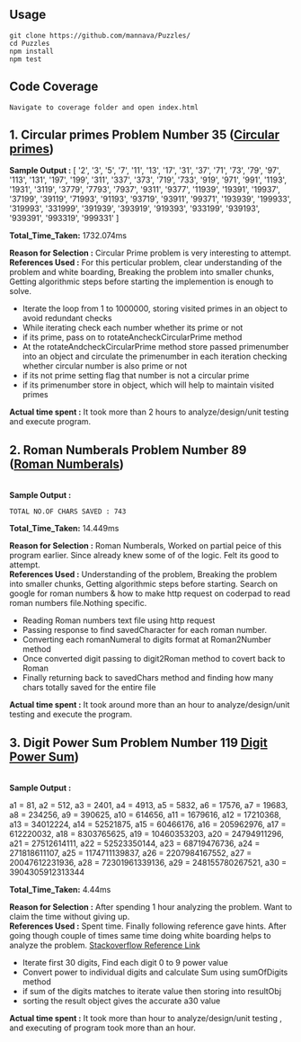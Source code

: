## Usage
    git clone https://github.com/mannava/Puzzles/
    cd Puzzles
    npm install
    npm test

## Code Coverage
    Navigate to coverage folder and open index.html

## 1. Circular primes  Problem Number 35 (<a href="https://projecteuler.net/problem=35" target="_blank"><b>Circular primes</b></a>)

<div>
    <b> Sample Output :</b>
[ '2',
  '3',
  '5',
  '7',
  '11',
  '13',
  '17',
  '31',
  '37',
  '71',
  '73',
  '79',
  '97',
  '113',
  '131',
  '197',
  '199',
  '311',
  '337',
  '373',
  '719',
  '733',
  '919',
  '971',
  '991',
  '1193',
  '1931',
  '3119',
  '3779',
  '7793',
  '7937',
  '9311',
  '9377',
  '11939',
  '19391',
  '19937',
  '37199',
  '39119',
  '71993',
  '91193',
  '93719',
  '93911',
  '99371',
  '193939',
  '199933',
  '319993',
  '331999',
  '391939',
  '393919',
  '919393',
  '933199',
  '939193',
  '939391',
  '993319',
  '999331' ]
</div>

<b>Total_Time_Taken:</b> 1732.074ms</b>

<div>
  <b>Reason for Selection :</b>
  Circular Prime problem is very interesting to attempt.
</div>

<div>
  <b>References Used :</b>
   For this perticular problem, clear understanding of the problem and white boarding,  Breaking the problem into smaller chunks, Getting algorithmic steps before starting the implemention is enough to solve.

   <ul>
  <li>Iterate the loop from 1 to 1000000, storing visited primes in an object to avoid redundant checks</li>
  <li>While iterating check each number whether its prime or not</li>
  <li>if its prime, pass on to rotateAncheckCircularPrime method</li>
  <li>At the rotateAndcheckCircularPrime method store passed primenumber into an object and circulate the primenumber in each iteration  checking whether circular number is also prime or not</li>
  <li>if its not prime setting flag that number is not a circular prime</li>
  <li>if its primenumber store in object, which will help to maintain visited primes</li>
</ul>
</div>
<div>
  <b>Actual time spent :</b>
      <span> It took more than 2 hours to analyze/design/unit testing and execute program.</span>
</div>

## 2. Roman Numberals  Problem Number 89 (<a href="https://projecteuler.net/problem=89" target="_blank"><b>Roman Numberals</b></a>)

<div>
<br>
<b> Sample Output :</b>

    TOTAL NO.OF CHARS SAVED : 743

<b>Total_Time_Taken:</b> 14.449ms
</div>
<div>
  <b>Reason for Selection :</b>
  Roman Numberals, Worked on partial peice of this program earlier. Since already knew some of  of the logic. Felt its good to attempt.
</div>

<div>
  <b>References Used :</b>
   Understanding of the problem,  Breaking the problem into smaller chunks, Getting algorithmic steps before starting.
   Search on google for roman numbers & how to make http request on coderpad to read roman numbers file.Nothing specific.
   <ul>
  <li>Reading Roman numbers text file using http request</li>
  <li>Passing response to find savedCharacter for each roman number.</li>
  <li>Converting each romanNumeral to digits format at Roman2Number method</li>
  <li>Once converted digit passing to digit2Roman method to covert back to Roman</li>
  <li>Finally returning back to savedChars method and finding how many chars totally saved for the entire file</li>
</ul>
</div>
<div>
  <b>Actual time spent :</b>
      <span>It took around more than an hour to analyze/design/unit testing and execute the program.</span>
</div>

## 3. Digit Power Sum  Problem Number 119 <a href="https://projecteuler.net/problem=119" target="_blank"><b>Digit Power Sum</b></a>)

<div>
<br>
<b>Sample Output :</b>

a1 =  81,
a2 =  512,
a3 =  2401,
a4 =  4913,
a5 =  5832,
a6 =  17576,
a7 =  19683,
a8 =  234256,
a9 =  390625,
a10 =  614656,
a11 =  1679616,
a12 =  17210368,
a13 =  34012224,
a14 =  52521875,
a15 =  60466176,
a16 =  205962976,
a17 =  612220032,
a18 =  8303765625,
a19 =  10460353203,
a20 =  24794911296,
a21 =  27512614111,
a22 =  52523350144,
a23 =  68719476736,
a24 =  271818611107,
a25 =  1174711139837,
a26 =  2207984167552,
a27 =  20047612231936,
a28 =  72301961339136,
a29 =  248155780267521,
a30 =  3904305912313344

<b>Total_Time_Taken:</b> 4.44ms
</div>
<div>
  <b>Reason for Selection :</b>
  After spending 1 hour analyzing the problem. Want to claim the time without giving up.
</div>

<div>
  <b>References Used :</b>
   Spent time. Finally following reference gave hints. After going though couple of times
   same time doing white boarding helps to analyze the problem.
   <a href="https://stackoverflow.com/questions/10286999/number-equal-to-the-sum-of-powers-of-its-digits" target='_blank'>Stackoverflow Reference Link</a>
   <ul>
  <li>Iterate first 30 digits, Find each digit 0 to 9 power value </li>
  <li>Convert power to individual digits and calculate Sum using sumOfDigits method </li>
  <li>if sum of the digits matches to iterate value then storing into resultObj</li>
  <li>sorting the result object gives the accurate a30 value</li>
</ul>
</div>


<div>
  <b>Actual time spent :</b>
      <span>It took more than hour to analyze/design/unit testing ,
      and executing of program took more than an hour.</span>
</div>
